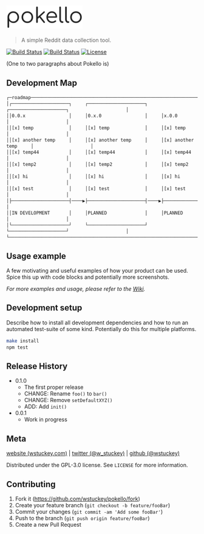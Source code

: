 <a href="#"><img src="./assets/asset_logo.png" alt="pokello" width="200"/></a>
---

> A simple Reddit data collection tool.

[![Build Status][stars-image]][stars-url]
[![Build Status][forks-image]][forks-url]
[![License][license-image]][license-url]

(One to two paragraphs about Pokello is)

## Development Map
```
┌─roadmap────────────────────────────────────────────────────────────────────────────────────────────┐
│┌─────────────────────┐     ┌─────────────────────┐     ┌─────────────────────┐                     │
││0.0.x                │     │0.x.0                │     │x.0.0                │                     │
││[x] temp             │     │[x] temp             │     │[x] temp             │                     │
││[x] another temp     │     │[x] another temp     │     │[x] another temp     │                     │
││[x] temp44           │     │[x] temp44           │     │[x] temp44           │                     │
││[x] temp2            │     │[x] temp2            │     │[x] temp2            │                     │
││[x] hi               │     │[x] hi               │     │[x] hi               │                     │
││[x] test             │     │[x] test             │     │[x] test             │                     │
│├─────────────────────┤────▶├─────────────────────┤────▶├─────────────────────┤                     │
││IN DEVELOPMENT       │     │PLANNED              │     │PLANNED              │                     │
│└─────────────────────┘     └─────────────────────┘     └─────────────────────┘                     │
└────────────────────────────────────────────────────────────────────────────────────────────────────┘
```

## Usage example

A few motivating and useful examples of how your product can be used. Spice this up with code blocks and potentially more screenshots.

_For more examples and usage, please refer to the [Wiki][wiki]._

## Development setup

Describe how to install all development dependencies and how to run an automated test-suite of some kind. Potentially do this for multiple platforms.

```sh
make install
npm test
```

## Release History

* 0.1.0
    * The first proper release
    * CHANGE: Rename `foo()` to `bar()`
    * CHANGE: Remove `setDefaultXYZ()`
    * ADD: Add `init()`
* 0.0.1
    * Work in progress

## Meta

[website (wstuckey.com)](https://www.wstuckey.com) | [twitter (@w_stuckey)](https://twitter.com/w_stuckey) | [github (@wstuckey)](https://github.com/wstuckey)

Distributed under the GPL-3.0 license. See ``LICENSE`` for more information.


## Contributing

1. Fork it (<https://github.com/wstuckey/pokello/fork>)
2. Create your feature branch (`git checkout -b feature/fooBar`)
3. Commit your changes (`git commit -am 'Add some fooBar'`)
4. Push to the branch (`git push origin feature/fooBar`)
5. Create a new Pull Request

<!-- Markdown link & img dfn's -->
[forks-image]: https://img.shields.io/github/forks/wstuckey/pokello.svg?style=flat-square
[forks-url]: https://github.com/wstuckey/pokello
[stars-image]: https://img.shields.io/github/stars/wstuckey/pokello.svg?style=flat-square
[stars-url]: https://github.com/wstuckey/pokello
[license-image]: https://img.shields.io/github/license/wstuckey/pokello.svg?style=flat-square
[license-url]: https://github.com/wstuckey/pokello
[wiki]: https://github.com/wstuckey/pokello/wiki
